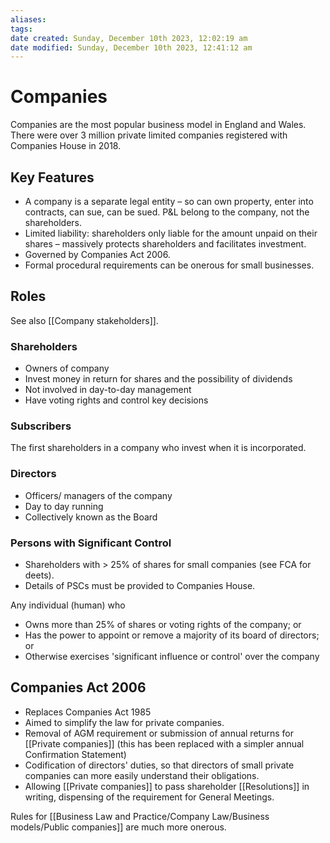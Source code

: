 ```yaml
---
aliases: 
tags: 
date created: Sunday, December 10th 2023, 12:02:19 am
date modified: Sunday, December 10th 2023, 12:41:12 am
---
```


# Companies

Companies are the most popular business model in England and Wales. There were over 3 million private limited companies registered with Companies House in 2018.

## Key Features

- A company is a separate legal entity – so can own property, enter into contracts, can sue, can be sued. P&L belong to the company, not the shareholders.
- Limited liability: shareholders only liable for the amount unpaid on their shares – massively protects shareholders and facilitates investment.
- Governed by Companies Act 2006.  
- Formal procedural requirements can be onerous for small businesses.

## Roles

See also [[Company stakeholders]].

### Shareholders

- Owners of company
- Invest money in return for shares and the possibility of dividends
- Not involved in day-to-day management
- Have voting rights and control key decisions

### Subscribers

The first shareholders in a company who invest when it is incorporated.

### Directors

- Officers/ managers of the company
- Day to day running
- Collectively known as the Board

### Persons with Significant Control

- Shareholders with > 25% of shares for small companies (see FCA for deets).
- Details of PSCs must be provided to Companies House.

Any individual (human) who

- Owns more than 25% of shares or voting rights of the company; or
- Has the power to appoint or remove a majority of its board of directors; or
- Otherwise exercises 'significant influence or control' over the company

## Companies Act 2006

- Replaces Companies Act 1985
- Aimed to simplify the law for private companies.
- Removal of AGM requirement or submission of annual returns for [[Private companies]] (this has been replaced with a simpler annual Confirmation Statement)
- Codification of directors' duties, so that directors of small private companies can more easily understand their obligations.
- Allowing [[Private companies]] to pass shareholder [[Resolutions]] in writing, dispensing of the requirement for General Meetings.

Rules for [[Business Law and Practice/Company Law/Business models/Public companies]] are much more onerous.
